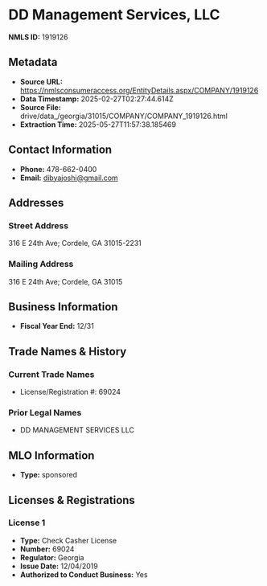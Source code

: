 # DD Management Services, LLC

**NMLS ID:** 1919126

## Metadata
- **Source URL:** https://nmlsconsumeraccess.org/EntityDetails.aspx/COMPANY/1919126
- **Data Timestamp:** 2025-02-27T02:27:44.614Z
- **Source File:** drive/data_/georgia/31015/COMPANY/COMPANY_1919126.html
- **Extraction Time:** 2025-05-27T11:57:38.185469

## Contact Information
- **Phone:** 478-662-0400
- **Email:** dibyajoshi@gmail.com

## Addresses
### Street Address
316 E 24th Ave; Cordele, GA 31015-2231

### Mailing Address
316 E 24th Ave; Cordele, GA 31015

## Business Information
- **Fiscal Year End:** 12/31

## Trade Names & History
### Current Trade Names
- License/Registration #: 69024

### Prior Legal Names
- DD MANAGEMENT SERVICES LLC

## MLO Information
- **Type:** sponsored

## Licenses & Registrations

### License 1
- **Type:** Check Casher License
- **Number:** 69024
- **Regulator:** Georgia
- **Issue Date:** 12/04/2019
- **Authorized to Conduct Business:** Yes

